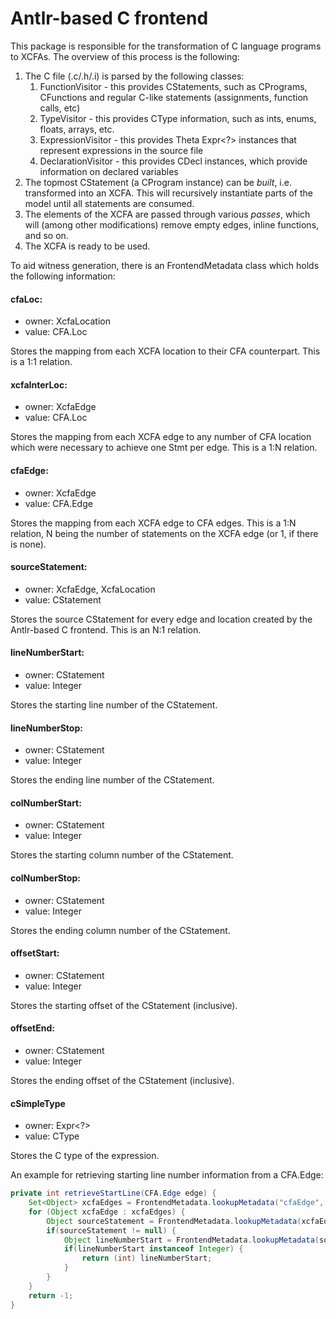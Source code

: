 # Antlr-based C frontend

This package is responsible for the transformation of C language programs to XCFAs. The overview of this process is the following:

1. The C file (.c/.h/.i) is parsed by the following classes:
    1. FunctionVisitor - this provides CStatements, such as CPrograms, CFunctions and regular C-like statements (assignments, function calls, etc)
    2. TypeVisitor - this provides CType information, such as ints, enums, floats, arrays, etc.
    3. ExpressionVisitor - this provides Theta Expr<?> instances that represent expressions in the source file
    4. DeclarationVisitor - this provides CDecl instances, which provide information on declared variables
2. The topmost CStatement (a CProgram instance) can be _built_, i.e. transformed into an XCFA. This will recursively instantiate parts of the model until all statements are consumed.
3. The elements of the XCFA are passed through various _passes_, which will (among other modifications) remove empty edges, inline functions, and so on.
4. The XCFA is ready to be used.

To aid witness generation, there is an FrontendMetadata class which holds the following information:

#### cfaLoc:
- owner: XcfaLocation
- value: CFA.Loc

Stores the mapping from each XCFA location to their CFA counterpart. This is a 1:1 relation.

#### xcfaInterLoc:
- owner: XcfaEdge
- value: CFA.Loc
  
Stores the mapping from each XCFA edge to any number of CFA location which were necessary to achieve one Stmt per edge. This is a 1:N relation.

#### cfaEdge:
- owner: XcfaEdge
- value: CFA.Edge
  
Stores the mapping from each XCFA edge to CFA edges. This is a 1:N relation, N being the number of statements on the XCFA edge (or 1, if there is none).

#### sourceStatement:
- owner: XcfaEdge, XcfaLocation
- value: CStatement
  
Stores the source CStatement for every edge and location created by the Antlr-based C frontend. This is an N:1 relation.

#### lineNumberStart:
- owner: CStatement
- value: Integer 
  
Stores the starting line number of the CStatement.

#### lineNumberStop:
- owner: CStatement
- value: Integer
  
Stores the ending line number of the CStatement.

#### colNumberStart:
- owner: CStatement
- value: Integer
  
Stores the starting column number of the CStatement.

#### colNumberStop:
- owner: CStatement
- value: Integer
  
Stores the ending column number of the CStatement.

#### offsetStart:
- owner: CStatement
- value: Integer 
  
Stores the starting offset of the CStatement (inclusive).

#### offsetEnd:
- owner: CStatement
- value: Integer

Stores the ending offset of the CStatement (inclusive).

#### cSimpleType
- owner: Expr<?>
- value: CType

Stores the C type of the expression.

An example for retrieving starting line number information from a CFA.Edge:

``` java
private int retrieveStartLine(CFA.Edge edge) {
    Set<Object> xcfaEdges = FrontendMetadata.lookupMetadata("cfaEdge", edge);
    for (Object xcfaEdge : xcfaEdges) {
        Object sourceStatement = FrontendMetadata.lookupMetadata(xcfaEdge).get("sourceStatement");
        if(sourceStatement != null) {
            Object lineNumberStart = FrontendMetadata.lookupMetadata(sourceStatement).get("lineNumberStart");
            if(lineNumberStart instanceof Integer) {
                return (int) lineNumberStart;
            }
        }
    }
    return -1;
}
```